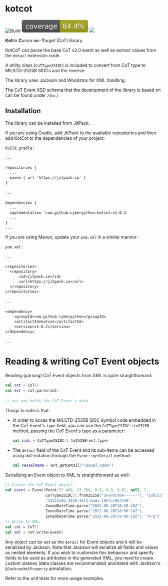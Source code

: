 # kotcot
![Build](https://github.com/cyberpython/kotcot/actions/workflows/main.yml/badge.svg)
![Coverage](.github/badges/jacoco.svg)
[![](https://jitpack.io/v/cyberpython/kotcot.svg)](https://jitpack.io/#cyberpython/kotcot)

**Kot**lin **C**ursor-**o**n-**T**arget (CoT) library.

KotCoT can parse the base CoT v2.0 event as well as extract values from the `detail` extension node.

A utility class (`CoTType2SIDC`) is included to convert from CoT type to MILSTD-2525B SIDCs and the 
reverse.

The library uses Jackson and Woodstox for XML handling.

The CoT Event XSD schema that the development of the library is based on can be found under `/doc/`.

## Installation

The library can be installed from JitPack.

If you are using Gradle, add JitPack to the available repositories and then
add KotCot to the dependencies of your project:

`build.gradle:`
```
...

repositories {
  ...
  maven { url 'https://jitpack.io' }
}

...

dependencies {
  ...
  implementation 'com.github.cyberpython:kotcot:v1.0.2
  ...
}
...
```

If you are using Maven, update your `pom.xml` in a similar manner:

`pom.xml:`
```
...

<repositories>
  <repository>
      <id>jitpack.io</id>
      <url>https://jitpack.io</url>
  </repository>
</repositories>

...

<dependency>
    <groupId>com.github.cyberpython</groupId>
    <artifactId>kotcot</artifactId>
    <version>v1.0.2</version>
</dependency>

...
```

# Reading & writing CoT Event objects

Reading (parsing) CoT Event objects from XML is quite straightforward:

``` kotlin
val cot = CoT()
val evt = cot.parse(xml)

// evt now holds the CoT Event's data
```

Things to note is that:

- In order to acces the MILSTD-2525B SIDC symbol code embedded in the CoT 
  Event's `type` field, you can use the `CoTType2SIDC::to2525B` method, 
  passing the CoT Event's type as a parameter:
  ``` kotlin
  val sidc = CoTType2SIDC().to2525B(evt.type)
  ```
- The `detail` field of the CoT Event and its sub-items can be accessed using 
  dot-notation through the `Event::getDetail` method:
  ``` kotlin
  val vesselName = evt.getDetail("vessel.name")
  ```

Serializing an Event object to XML is straightforward as well:
``` kotlin
// Create the CoT Event object:
val event = Event(Point(37.409, 23.768, 0.0, 0.0, 0.0), null, 2, 
                  CoTType2SIDC().from2525B("SFGPUCVRA------"), "public", "1-r-c",
                  "4333319d-3430-44f3-bada-195fcc9bf349", 
                  ZonedDateTime.parse("2022-08-20T18:50:10Z"), 
                  ZonedDateTime.parse("2022-08-20T18:50:10Z"), 
                  ZonedDateTime.parse("2022-08-20T19:00:10Z"), "m-g")
// Write to XML:
val cot = CoT()
val xml = cot.write(event)
```

Any object can be set as the `detail` for Event objects and it will be 
serialized by Jackson. Note that Jackson will serialize all fields and values 
as nested elements. If you wish to customize this behaviour and specify fields 
to be used as attributes in the generated XML, you need to create custom classes 
(data classes are recommended) annotated with Jackson's `@JacksonXmlProperty` 
annotation.


Refer to the unit tests for more usage examples.
